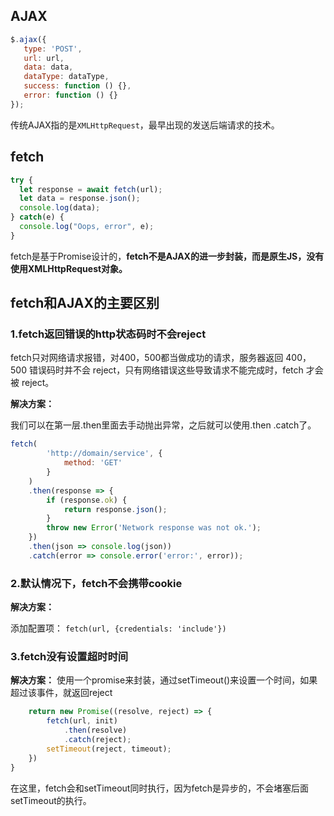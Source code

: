 ## AJAX

```javascript
$.ajax({
   type: 'POST',
   url: url,
   data: data,
   dataType: dataType,
   success: function () {},
   error: function () {}
});
```
传统AJAX指的是`XMLHttpRequest`，最早出现的发送后端请求的技术。


## fetch

```javascript
try {
  let response = await fetch(url);
  let data = response.json();
  console.log(data);
} catch(e) {
  console.log("Oops, error", e);
}
```

fetch是基于Promise设计的，**fetch不是AJAX的进一步封装，而是原生JS，没有使用XMLHttpRequest对象。**

## fetch和AJAX的主要区别
### 1.fetch返回错误的http状态码时不会reject
fetch只对网络请求报错，对400，500都当做成功的请求，服务器返回 400，500 错误码时并不会 reject，只有网络错误这些导致请求不能完成时，fetch 才会被 reject。

**解决方案：**

我们可以在第一层.then里面去手动抛出异常，之后就可以使用.then .catch了。

```javascript
fetch(
        'http://domain/service', {
            method: 'GET'
        }
    )
    .then(response => {
        if (response.ok) {
            return response.json();
        }
        throw new Error('Network response was not ok.');
    })
    .then(json => console.log(json))
    .catch(error => console.error('error:', error));
```

### 2.默认情况下，fetch不会携带cookie

**解决方案：**

添加配置项： `fetch(url, {credentials: 'include'})`


### 3.fetch没有设置超时时间
**解决方案：**
使用一个promise来封装，通过setTimeout()来设置一个时间，如果超过该事件，就返回reject

```javascript
    return new Promise((resolve, reject) => {
        fetch(url, init)
            .then(resolve)
            .catch(reject);
        setTimeout(reject, timeout);
    })
}
```

在这里，fetch会和setTimeout同时执行，因为fetch是异步的，不会堵塞后面setTimeout的执行。
